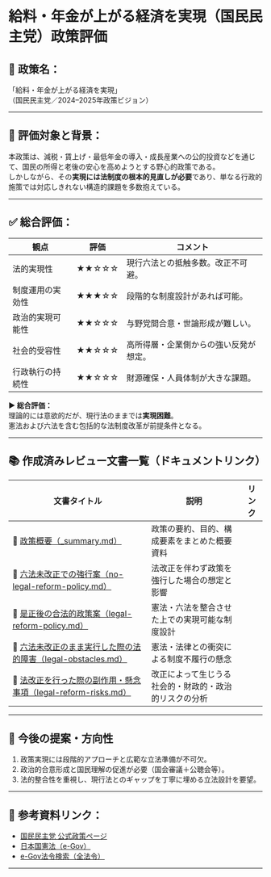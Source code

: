 # 給料・年金が上がる経済を実現（国民民主党）政策評価

## 📌 政策名：
「給料・年金が上がる経済を実現」  
（国民民主党／2024–2025年政策ビジョン）

---

## 🎯 評価対象と背景：

本政策は、減税・賃上げ・最低年金の導入・成長産業への公的投資などを通じて、国民の所得と老後の安心を高めようとする野心的政策である。  
しかしながら、その**実現には法制度の根本的見直しが必要**であり、単なる行政的施策では対応しきれない構造的課題を多数抱えている。

---

## ✅ 総合評価：

| 観点              | 評価        | コメント |
|-------------------|-------------|----------|
| 法的実現性         | ★★☆☆☆       | 現行六法との抵触多数。改正不可避。 |
| 制度運用の実効性   | ★★★☆☆       | 段階的な制度設計があれば可能。 |
| 政治的実現可能性   | ★★☆☆☆       | 与野党間合意・世論形成が難しい。 |
| 社会的受容性       | ★★☆☆☆       | 高所得層・企業側からの強い反発が想定。 |
| 行政執行の持続性   | ★★☆☆☆       | 財源確保・人員体制が大きな課題。 |

**▶ 総合評価：**  
理論的には意欲的だが、現行法のままでは**実現困難**。  
憲法および六法を含む包括的な法制度改革が前提条件となる。

---

## 📚 作成済みレビュー文書一覧（ドキュメントリンク）

| 文書タイトル                             | 説明 | リンク |
|------------------------------------------|------|--------|
| 🔹 [政策概要（_summary.md）](./_summary.md) | 政策の要約、目的、構成要素をまとめた概要資料 |
| 🔹 [六法未改正での強行案（no-legal-reform-policy.md）](./no-legal-reform-policy.md) | 法改正を伴わず政策を強行した場合の想定と影響 |
| 🔹 [是正後の合法的政策案（legal-reform-policy.md）](./legal-reform-policy.md) | 憲法・六法を整合させた上での実現可能な制度設計 |
| 🔹 [六法未改正のまま実行した際の法的障害（legal-obstacles.md）](./legal-obstacles.md) | 憲法・法律との衝突による制度不履行の懸念 |
| 🔹 [法改正を行った際の副作用・懸念事項（legal-reform-risks.md）](./legal-reform-risks.md) | 改正によって生じうる社会的・財政的・政治的リスクの分析 |

---

## 🧭 今後の提案・方向性

1. 政策実現には段階的アプローチと広範な立法準備が不可欠。
2. 政治的合意形成と国民理解の促進が必要（国会審議＋公聴会等）。
3. 法的整合性を重視し、現行法とのギャップを丁寧に埋める立法設計を要望。

---

## 🔗 参考資料リンク：

- [国民民主党 公式政策ページ](https://new-kokumin.jp)
- [日本国憲法（e-Gov）](https://elaws.e-gov.go.jp/document?lawid=321CONSTITUTION)
- [e-Gov法令検索（全法令）](https://elaws.e-gov.go.jp)

---

